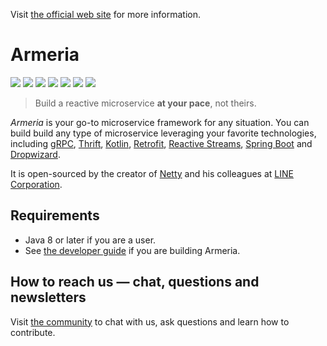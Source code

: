 Visit [the official web site](https://line.github.io/armeria/) for more information.

# Armeria

<a href="https://github.com/line/armeria"><img src="https://img.shields.io/github/stars/line/armeria.svg?style=social" /></a>
<a href="https://twitter.com/armeria_project"><img src="https://img.shields.io/twitter/follow/armeria_project.svg?label=Follow" /></a>
<a href="https://line.github.io/armeria/s/slack"><img src="https://img.shields.io/badge/chat-on%20Slack-brightgreen.svg?style=social&amp;logo=slack" /></a>
<a href="https://github.com/line/armeria/contributors"><img src="https://img.shields.io/github/contributors/line/armeria.svg" /></a>
<a href="https://github.com/line/armeria/pulse"><img src="https://img.shields.io/github/commit-activity/m/line/armeria.svg?label=commits" /></a>
<a href="https://search.maven.org/search?q=g:com.linecorp.armeria%20AND%20a:armeria"><img src="https://img.shields.io/maven-central/v/com.linecorp.armeria/armeria.svg?label=version" /></a>
<a href="https://github.com/line/armeria/commits"><img src="https://img.shields.io/github/release-date/line/armeria.svg?label=release" /></a>

> Build a reactive microservice **at your pace**, not theirs.

_Armeria_ is your go-to microservice framework for any situation. You can build build any type of
microservice leveraging your favorite technologies, including [gRPC](https://grpc.io/),
[Thrift](https://thrift.apache.org/), [Kotlin](https://kotlinlang.org/),
[Retrofit](https://square.github.io/retrofit/), [Reactive Streams](https://www.reactive-streams.org/),
[Spring Boot](https://spring.io/projects/spring-boot) and [Dropwizard](https://www.dropwizard.io/).

It is open-sourced by the creator of [Netty](https://netty.io/) and his colleagues at
[LINE Corporation](https://engineering.linecorp.com/en/).

## Requirements

- Java 8 or later if you are a user.
- See [the developer guide](https://line.github.io/armeria/community/developer-guide/) if you are building Armeria.

## How to reach us — chat, questions and newsletters

Visit [the community](https://line.github.io/armeria/community/) to chat with us, ask questions and learn how to contribute.
